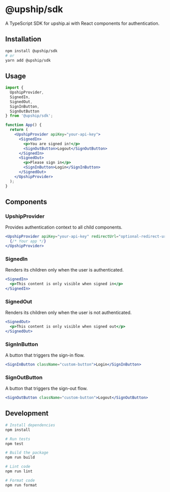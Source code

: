 # @upship/sdk

A TypeScript SDK for upship.ai with React components for authentication.

## Installation

```bash
npm install @upship/sdk
# or
yarn add @upship/sdk
```

## Usage

```jsx
import { 
  UpshipProvider, 
  SignedIn, 
  SignedOut, 
  SignInButton, 
  SignOutButton 
} from '@upship/sdk';

function App() {
  return (
    <UpshipProvider apiKey="your-api-key">
      <SignedIn>
        <p>You are signed in!</p>
        <SignOutButton>Logout</SignOutButton>
      </SignedIn>
      <SignedOut>
        <p>Please sign in</p>
        <SignInButton>Login</SignInButton>
      </SignedOut>
    </UpshipProvider>
  );
}
```

## Components

### UpshipProvider

Provides authentication context to all child components.

```jsx
<UpshipProvider apiKey="your-api-key" redirectUrl="optional-redirect-url">
  {/* Your app */}
</UpshipProvider>
```

### SignedIn

Renders its children only when the user is authenticated.

```jsx
<SignedIn>
  <p>This content is only visible when signed in</p>
</SignedIn>
```

### SignedOut

Renders its children only when the user is not authenticated.

```jsx
<SignedOut>
  <p>This content is only visible when signed out</p>
</SignedOut>
```

### SignInButton

A button that triggers the sign-in flow.

```jsx
<SignInButton className="custom-button">Login</SignInButton>
```

### SignOutButton

A button that triggers the sign-out flow.

```jsx
<SignOutButton className="custom-button">Logout</SignOutButton>
```

## Development

```bash
# Install dependencies
npm install

# Run tests
npm test

# Build the package
npm run build

# Lint code
npm run lint

# Format code
npm run format
```
